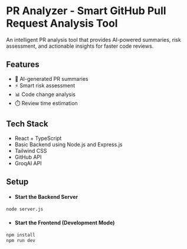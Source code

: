 # PR Analyzer - Smart GitHub Pull Request Analysis Tool

An intelligent PR analysis tool that provides AI-powered summaries, risk assessment, and actionable insights for faster code reviews.

## Features
- 🤖 AI-generated PR summaries
- ⚡ Smart risk assessment
- 📊 Code change analysis
- ⏱️ Review time estimation

## Tech Stack
- React + TypeScript
- Basic Backend using Node.js and Express.js
- Tailwind CSS
- GitHub API
- GroqAI API

## Setup

- #### Start the Backend Server
```bash
node server.js
```
- #### Start the Frontend (Development Mode)
```bash
npm install
npm run dev
```